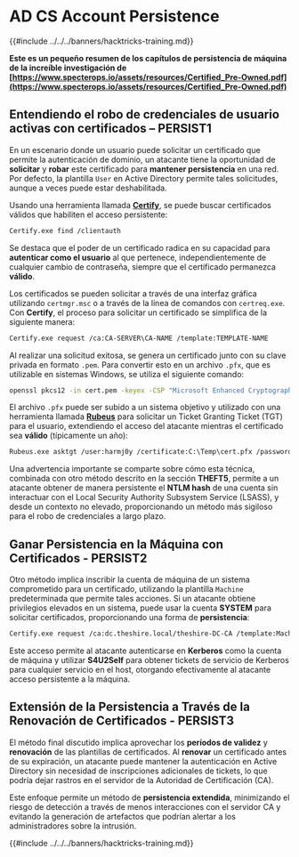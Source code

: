 # AD CS Account Persistence

{{#include ../../../banners/hacktricks-training.md}}

**Este es un pequeño resumen de los capítulos de persistencia de máquina de la increíble investigación de [https://www.specterops.io/assets/resources/Certified_Pre-Owned.pdf](https://www.specterops.io/assets/resources/Certified_Pre-Owned.pdf)**

## **Entendiendo el robo de credenciales de usuario activas con certificados – PERSIST1**

En un escenario donde un usuario puede solicitar un certificado que permite la autenticación de dominio, un atacante tiene la oportunidad de **solicitar** y **robar** este certificado para **mantener persistencia** en una red. Por defecto, la plantilla `User` en Active Directory permite tales solicitudes, aunque a veces puede estar deshabilitada.

Usando una herramienta llamada [**Certify**](https://github.com/GhostPack/Certify), se puede buscar certificados válidos que habiliten el acceso persistente:
```bash
Certify.exe find /clientauth
```
Se destaca que el poder de un certificado radica en su capacidad para **autenticar como el usuario** al que pertenece, independientemente de cualquier cambio de contraseña, siempre que el certificado permanezca **válido**.

Los certificados se pueden solicitar a través de una interfaz gráfica utilizando `certmgr.msc` o a través de la línea de comandos con `certreq.exe`. Con **Certify**, el proceso para solicitar un certificado se simplifica de la siguiente manera:
```bash
Certify.exe request /ca:CA-SERVER\CA-NAME /template:TEMPLATE-NAME
```
Al realizar una solicitud exitosa, se genera un certificado junto con su clave privada en formato `.pem`. Para convertir esto en un archivo `.pfx`, que es utilizable en sistemas Windows, se utiliza el siguiente comando:
```bash
openssl pkcs12 -in cert.pem -keyex -CSP "Microsoft Enhanced Cryptographic Provider v1.0" -export -out cert.pfx
```
El archivo `.pfx` puede ser subido a un sistema objetivo y utilizado con una herramienta llamada [**Rubeus**](https://github.com/GhostPack/Rubeus) para solicitar un Ticket Granting Ticket (TGT) para el usuario, extendiendo el acceso del atacante mientras el certificado sea **válido** (típicamente un año):
```bash
Rubeus.exe asktgt /user:harmj0y /certificate:C:\Temp\cert.pfx /password:CertPass!
```
Una advertencia importante se comparte sobre cómo esta técnica, combinada con otro método descrito en la sección **THEFT5**, permite a un atacante obtener de manera persistente el **NTLM hash** de una cuenta sin interactuar con el Local Security Authority Subsystem Service (LSASS), y desde un contexto no elevado, proporcionando un método más sigiloso para el robo de credenciales a largo plazo.

## **Ganar Persistencia en la Máquina con Certificados - PERSIST2**

Otro método implica inscribir la cuenta de máquina de un sistema comprometido para un certificado, utilizando la plantilla `Machine` predeterminada que permite tales acciones. Si un atacante obtiene privilegios elevados en un sistema, puede usar la cuenta **SYSTEM** para solicitar certificados, proporcionando una forma de **persistencia**:
```bash
Certify.exe request /ca:dc.theshire.local/theshire-DC-CA /template:Machine /machine
```
Este acceso permite al atacante autenticarse en **Kerberos** como la cuenta de máquina y utilizar **S4U2Self** para obtener tickets de servicio de Kerberos para cualquier servicio en el host, otorgando efectivamente al atacante acceso persistente a la máquina.

## **Extensión de la Persistencia a Través de la Renovación de Certificados - PERSIST3**

El método final discutido implica aprovechar los **períodos de validez** y **renovación** de las plantillas de certificados. Al **renovar** un certificado antes de su expiración, un atacante puede mantener la autenticación en Active Directory sin necesidad de inscripciones adicionales de tickets, lo que podría dejar rastros en el servidor de la Autoridad de Certificación (CA).

Este enfoque permite un método de **persistencia extendida**, minimizando el riesgo de detección a través de menos interacciones con el servidor CA y evitando la generación de artefactos que podrían alertar a los administradores sobre la intrusión.

{{#include ../../../banners/hacktricks-training.md}}
